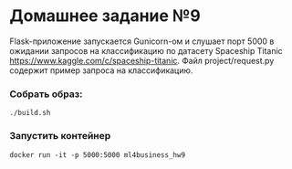 # Домашнее задание №9

Flask-приложение запускается Gunicorn-ом и слушает порт 5000 в ожидании запросов на классификацию по датасету Spaceship Titanic https://www.kaggle.com/c/spaceship-titanic. 
Файл project/request.py содержит пример запроса на классификацию.

### Собрать образ:
```
./build.sh
```

### Запустить контейнер
```
docker run -it -p 5000:5000 ml4business_hw9
```

